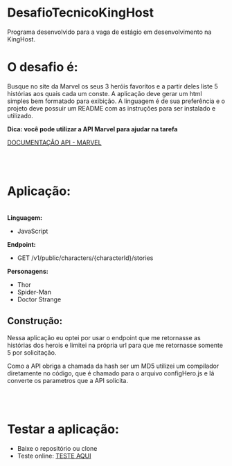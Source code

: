 # DesafioTecnicoKingHost
<p>Programa desenvolvido para a vaga de estágio em desenvolvimento na KingHost. </p>

<h1> O desafio é: </h1>

<p> Busque no site da Marvel os seus 3 heróis favoritos e a partir deles liste 5 histórias aos quais cada um conste.
A aplicação deve gerar um html simples bem formatado para exibição.
A linguagem é de sua preferência e o projeto deve possuir um README com as instruções para ser instalado e utilizado. </p>

<strong> Dica: você pode utilizar a API Marvel para ajudar na tarefa </strong>

<a href="https://developer.marvel.com/docs#"> DOCUMENTAÇÃO API - MARVEL </a>

<br><br>

<h1> Aplicação: </h1>
<br>
<strong>Linguagem: </strong>
<ul>
  <li>JavaScript</li>
</ul>

<strong>Endpoint: </strong>
<ul>
  <li>GET /v1/public/characters/{characterId}/stories</li>
</ul>

<strong>Personagens: </strong>
<ul>
  <li>Thor </li>
  <li>Spider-Man </li>
  <li>Doctor Strange </li>
</ul>

<h2>Construção: </h2>
<p>Nessa aplicação eu optei por usar o endpoint que me retornasse as histórias dos herois e limitei na própria url para que me retornasse somente 5 por solicitação.</p>
<p>Como a API obriga a chamada da hash ser um MD5 utilizei um compilador diretamente no código, que é chamado para o arquivo configHero.js e lá converte os parametros que a API solicita.</p>
<br><br>

<h1>Testar a aplicação: </h1>
<ul>
  <li>Baixe o repositório ou clone </li>
  <li>Teste online: <a href="http://marvel.rohamann.kinghost.net">TESTE AQUI</a></li>
</ul>
